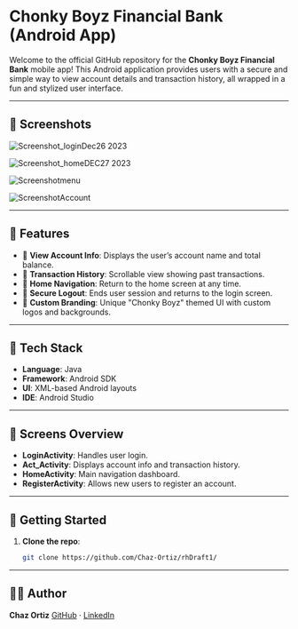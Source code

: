 # Chonky Boyz Financial Bank (Android App)

Welcome to the official GitHub repository for the **Chonky Boyz Financial Bank** mobile app! This Android application provides users with a secure and simple way to view account details and transaction history, all wrapped in a fun and stylized user interface.

---

## 📸 Screenshots
![Screenshot_loginDec26 2023](https://github.com/user-attachments/assets/ed80e4c0-f543-4f43-827f-63e556bde15f)

![Screenshot_homeDEC27 2023](https://github.com/user-attachments/assets/62f5ce9f-c4ca-4e8a-a9f1-31d79e8875b8)

![Screenshotmenu](https://github.com/user-attachments/assets/3250b695-7fe5-4ea2-8bf1-1740c90ce280)

![ScreenshotAccount](https://github.com/user-attachments/assets/8dc13860-d0c4-40a6-9a71-3e7585b2784c)

---

## 📱 Features

- 🏦 **View Account Info**: Displays the user’s account name and total balance.
- 📄 **Transaction History**: Scrollable view showing past transactions.
- 🔁 **Home Navigation**: Return to the home screen at any time.
- 🔐 **Secure Logout**: Ends user session and returns to the login screen.
- 🎨 **Custom Branding**: Unique "Chonky Boyz" themed UI with custom logos and backgrounds.

---

## 🧱 Tech Stack

- **Language**: Java
- **Framework**: Android SDK
- **UI**: XML-based Android layouts
- **IDE**: Android Studio

---

## 🧭 Screens Overview

- **LoginActivity**: Handles user login.
- **Act_Activity**: Displays account info and transaction history.
- **HomeActivity**: Main navigation dashboard.
- **RegisterActivity**: Allows new users to register an account.

---

## 🚀 Getting Started

1. **Clone the repo**:
   ```bash
   git clone https://github.com/Chaz-Ortiz/rhDraft1/

---

## 🧑‍💻 Author

**Chaz Ortiz**
[GitHub](https://github.com/Chaz-Ortiz) · [LinkedIn](https://www.linkedin.com/in/chaz-ortiz-615863270/) 
